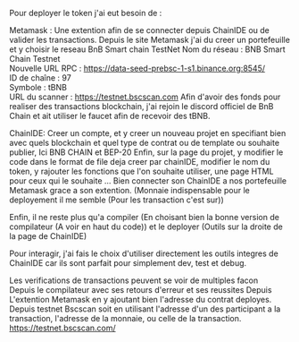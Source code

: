 Pour deployer le token j'ai eut besoin de :

Metamask : 
Une extention afin de se connecter depuis ChainIDE ou de valider les transactions.
Depuis le site Metamask j'ai du creer un portefeuille et y choisir le reseau BnB Smart chain TestNet 
Nom du réseau : BNB Smart Chain Testnet  
Nouvelle URL RPC : https://data-seed-prebsc-1-s1.binance.org:8545/  
ID de chaîne : 97  
Symbole : tBNB  
URL du scanner : https://testnet.bscscan.com
Afin d'avoir des fonds pour realiser des transactions blockchain, j'ai rejoin le discord officiel de BnB Chain et ait utiliser le faucet afin de recevoir des tBNB.


ChainIDE:
Creer un compte, et y creer un nouveau projet en specifiant bien avec quels blockchain et quel type de contrat ou de template ou souhaite publier, Ici BNB CHAIN et BEP-20
Enfin, sur la page du projet, y modifier le code dans le format de file deja creer par chainIDE, modifier le nom du token, y rajouter les fonctions que l'on souhaite utiliser, une page HTML pour ceux qui le souhaite ... 
Bien connecter son ChainIDE a nos portefeuille Metamask grace a son extention. (Monnaie indispensable pour le deployement il me semble (Pour les transaction c'est sur))

Enfin, il ne reste plus qu'a compiler (En choisant bien la bonne version de compilateur (A voir en haut du code)) et le deployer (Outils sur la droite de la page de ChainIDE)

Pour interagir, j'ai fais le choix d'utiliser directement les outils integres de ChainIDE car ils sont parfait pour simplement dev, test et debug.

Les verifications de transactions peuvent se voir de multiples facon  
Depuis le compilateur avec ses retours d'erreur et ses reussites
Depuis L'extention Metamask en y ajoutant bien l'adresse du contrat deployes. 
Depuis testnet Bscscan soit en utilisant l'adresse d'un des participant a la transaction, l'adresse de la monnaie, ou celle de la transaction.
https://testnet.bscscan.com/

 



